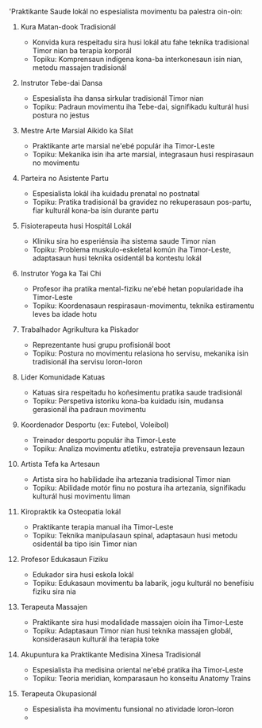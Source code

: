 'Praktikante Saude lokál no espesialista movimentu ba palestra oin-oin:

1. Kura Matan-dook Tradisionál
   - Konvida kura respeitadu sira husi lokál atu fahe teknika tradisional Timor nian ba terapia korporál 
   - Topiku: Komprensaun indígena kona-ba interkonesaun isin nian, metodu massajen tradisionál

2. Instrutor Tebe-dai Dansa 
   - Espesialista iha dansa sirkular tradisionál Timor nian
   - Topiku: Padraun movimentu iha Tebe-dai, signifikadu kulturál husi postura no jestus

3. Mestre Arte Marsial Aikido ka Silat 
   - Praktikante arte marsial ne'ebé populár iha Timor-Leste
   - Topiku: Mekanika isin iha arte marsial, integrasaun husi respirasaun no movimentu

4. Parteira no Asistente Partu
   - Espesialista lokál iha kuidadu prenatal no postnatal
   - Topiku: Pratika tradisionál ba gravidez no rekuperasaun pos-partu, fiar kulturál kona-ba isin durante partu

5. Fisioterapeuta husi Hospitál Lokál
   - Kliniku sira ho esperiénsia iha sistema saude Timor nian
   - Topiku: Problema muskulo-eskeletal komún iha Timor-Leste, adaptasaun husi teknika osidentál ba kontestu lokál

6. Instrutor Yoga ka Tai Chi
   - Profesor iha pratika mental-fiziku ne'ebé hetan popularidade iha Timor-Leste
   - Topiku: Koordenasaun respirasaun-movimentu, teknika estiramentu leves ba idade hotu

7. Trabalhador Agrikultura ka Piskador
   - Reprezentante husi grupu profisionál boot
   - Topiku: Postura no movimentu relasiona ho servisu, mekanika isin tradisionál iha servisu loron-loron

8. Lider Komunidade Katuas
   - Katuas sira respeitadu ho koñesimentu pratika saude tradisionál
   - Topiku: Perspetiva istoriku kona-ba kuidadu isin, mudansa gerasionál iha padraun movimentu

9. Koordenador Desportu (ex: Futebol, Voleibol)
   - Treinador desportu populár iha Timor-Leste
   - Topiku: Analiza movimentu atletiku, estratejia prevensaun lezaun

10. Artista Tefa ka Artesaun
    - Artista sira ho habilidade iha artezania tradisional Timor nian
    - Topiku: Abilidade motór finu no postura iha artezania, signifikadu kulturál husi movimentu liman

11. Kiropraktik ka Osteopatia lokál
    - Praktikante terapia manual iha Timor-Leste
    - Topiku: Teknika manipulasaun spinal, adaptasaun husi metodu osidentál ba tipo isin Timor nian

12. Profesor Edukasaun Fiziku
    - Edukador sira husi eskola lokál
    - Topiku: Edukasaun movimentu ba labarik, jogu kulturál no benefísiu fiziku sira nia

13. Terapeuta Massajen 
    - Praktikante sira husi modalidade massajen oioin iha Timor-Leste
    - Topiku: Adaptasaun Timor nian husi teknika massajen globál, konsiderasaun kulturál iha terapia toke

14. Akupuntura ka Praktikante Medisina Xinesa Tradisionál
    - Espesialista iha medisina oriental ne'ebé pratika iha Timor-Leste
    - Topiku: Teoria meridian, komparasaun ho konseitu Anatomy Trains

15. Terapeuta Okupasionál
    - Espesialista iha movimentu funsional no atividade loron-loron
    -
